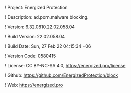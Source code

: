 ! Project: Energized Protection

! Description: ad.porn.malware blocking.

! Version: 6.32.0810.22.02.058.04

! Build Version: 22.02.058.04

! Build Date: Sun, 27 Feb 22 04:15:34 +06

! Version Code: 0580415

! License: CC BY-NC-SA 4.0, https://energized.pro/license

! Github: https://github.com/EnergizedProtection/block

! Web: https://energized.pro
